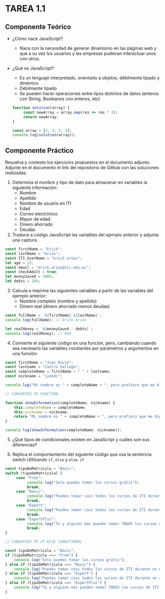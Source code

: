 # TAREA 1.1

## Componente Teórico
- ¿Cómo nace JavaScript?
  - Nace con la necesidad de generar dinamismo en las páginas web y que a su vez los usuarios y las empresas pudieran interactuar unos con otros.
  
- ¿Qué es JavaScript?
  - Es un lenguaje interpretado, orientado a objetos, débilmente tipado y dinámico.
  - Débilmente tipado
  - Se pueden hacer operaciones entre tipos distintos de datos (enteros con String, Booleanos con enteros, etc)
  
  ```js
  function solution(array) {
       const newArray = array.map(res => res * 2);
       return newArray;
  }
  
  const array = [2, 4, 5, 6];
  console.log(solution(array));
  ```
  
## Componente Práctico
Resuelva y conteste los ejercicios propuestos en el documento adjunto.  
Adjunte en el documento el link del repositorio de Github con las soluciones realizadas.

1. Determina el nombre y tipo de dato para almacenar en variables la siguiente información:
   - Nombre
   - Apellido
   - Nombre de usuario en ITI
   - Edad
   - Correo electrónico
   - Mayor de edad
   - Dinero ahorrado
   - Deudas
2. Traduce a código JavaScript las variables del ejemplo anterior y adjunta una captura.
```js
const firstName = "Erick";
const lastName = "Arias";
const ITI_UserName = "erick.arias";
let age = 23;
const email = "erick.arias@iti.edu.ec";
const checkAdult = true;
let moneySaved = 1000;
let debts = 100;
```

3. Calcula e imprime las siguientes variables a partir de las variables del ejemplo anterior:
   - Nombre completo (nombre y apellido)
   - Dinero real (dinero ahorrado menos deudas)
```js
const fullName = `${firstName} ${lastName}`;
console.log(fullName); // Erick Arias

let realMoney = `${moneySaved - debts}`;
console.log(realMoney); // 900
```
   
4. Convierte el siguiente código en una función, pero, cambiando cuando sea necesario las variables constantes por parámetros y argumentos en una función:
```js
const firstName = "Juan David";
const lastname = "Castro Gallego";
const completeName = firstName + " " + lastname;
const nickname = "juandc";

console.log("Mi nombre es " + completeName + ", pero prefiero que me digas " + nickname + ".");
```
```js
// CONVERTED TO FUNCTION

function showInformation(completeName, nickname) {
    this.completeName = completeName;
    this.nickname = nickname;
    return "Mi nombre es " + completeName + ", pero prefiero que me digas " + nickname + ".";
}

console.log(showInformation(completeName, nickname));
```

5. ¿Qué tipos de condicionales existen en JavaScript y cuáles son sus diferencias?

6. Replica el comportamiento del siguiente código que usa la sentencia switch Utilizando `if`, `else` y `else if`
```js
const tipoDeMatricula = "Basic";
switch (tipoDeMatricula) {
     case "Free":
          console.log("Solo puedes tomar los cursos gratis");
          break;
     case "Basic":
          console.log("Puedes tomar casi todos los cursos de ITI durante un mes");
          break;
     case "Expert":
          console.log("Puedes tomar casi todos los cursos de ITI durante un año");
          break;
     case "ExpertPlus":
          console.log("Tú y alguien más pueden tomar TODOS los cursos de ITI durante un año");
          break;
}
```
```js
// CONVERTED TO IF-ELSE CONDITIONAL

const tipoDeMatricula = "Basic";
if (tipoDeMatricula === "Free") {
    console.log("Solo puedes tomar los cursos gratis");
} else if (tipoDeMatricula === "Basic") {
    console.log("Puedes tomar casi todos los cursos de ITI durante un mes");
} else if (tipoDeMatricula === "Expert") {
    console.log("Puedes tomar casi todos los cursos de ITI durante un año");
} else if (tipoDeMatricula === "ExpertPlus") {
    console.log("Tú y alguien más pueden tomar TODOS los cursos de ITI durante un año");
}
```
